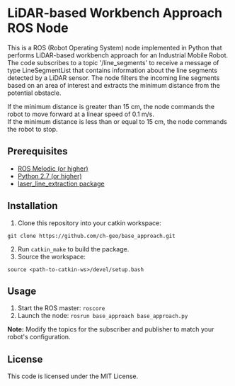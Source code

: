 # LiDAR-based Workbench Approach ROS Node

This is a ROS (Robot Operating System) node implemented in Python that performs LiDAR-based workbench approach for an Industrial Mobile Robot. 
The code subscribes to a topic '/line_segments' to receive a message of type LineSegmentList that contains information about the line segments detected by a LiDAR sensor. 
The node filters the incoming line segments based on an area of interest and extracts the minimum distance from the potential obstacle.

If the minimum distance is greater than 15 cm, the node commands the robot to move forward at a linear speed of 0.1 m/s.  
If the minimum distance is less than or equal to 15 cm, the node commands the robot to stop.

## Prerequisites

- [ROS Melodic (or higher)](http://wiki.ros.org/ "ROS Documentation")
- [Python 2.7 (or higher)](https://www.python.org/ "Python Homepage")
- [laser_line_extraction package](https://github.com/kam3k/laser_line_extraction "Kam3k's Laser Line Extraction Page")

## Installation

1. Clone this repository into your catkin workspace:  
```
git clone https://github.com/ch-geo/base_approach.git
```
2. Run `catkin_make` to build the package.
3. Source the workspace: 
```
source <path-to-catkin-ws>/devel/setup.bash
```

## Usage

1. Start the ROS master: `roscore`
2. Launch the node: `rosrun base_approach base_approach.py`

**Note:** Modify the topics for the subscriber and publisher to match your robot's configuration.

## License

This code is licensed under the MIT License.
